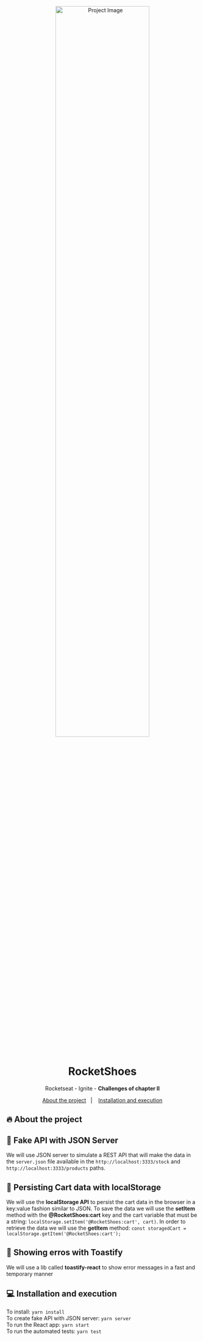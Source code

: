 <p align="center">
    <img width="70%" src="imgur.com/a/kuxXkQ5" alt="Project Image"/>
</p>

<h1 align="center">RocketShoes</h1>
<p align="center">Rocketseat - Ignite - <strong>Challenges of chapter II</strong></p>
<p align="center">
  <a href="#-about-the-project">About the project</a>&nbsp;&nbsp;&nbsp;|&nbsp;&nbsp;&nbsp;
  <a href="#-installation-and-execution">Installation and execution</a>
</p>

## 🔥 About the project


## 🌵 Fake API with JSON Server
We will use JSON server to simulate a REST API that will make the data in the `server.json` file available in the `http://localhost:3333/stock` and `http://localhost:3333/products` paths.

## 💾 Persisting Cart data with localStorage
We will use the **localStorage API** to persist the cart data in the browser in a key:value fashion similar to JSON. To save the data we will use the **setItem** method with the **@RocketShoes:cart** key and the cart variable that must be a string: ``localStorage.setItem('@RocketShoes:cart', cart)``. In order to retrieve the data we will use the **getItem** method: ``const storagedCart = localStorage.getItem('@RocketShoes:cart');``

## 🥪 Showing erros with Toastify
We will use a lib called **toastify-react** to show error messages in a fast and temporary manner


## 💻 Installation and execution
To install: `yarn install`<br>
To create fake API with JSON server: `yarn server`<br>
To run the React app: `yarn start`<br>
To run the automated tests: `yarn test`<br>
